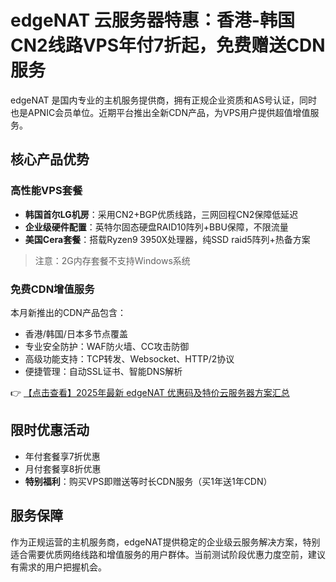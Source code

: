 # edgeNAT 云服务器特惠：香港-韩国CN2线路VPS年付7折起，免费赠送CDN服务

edgeNAT 是国内专业的主机服务提供商，拥有正规企业资质和AS号认证，同时也是APNIC会员单位。近期平台推出全新CDN产品，为VPS用户提供超值增值服务。

## 核心产品优势

### 高性能VPS套餐
- **韩国首尔LG机房**：采用CN2+BGP优质线路，三网回程CN2保障低延迟
- **企业级硬件配置**：英特尔固态硬盘RAID10阵列+BBU保障，不限流量
- **美国Cera套餐**：搭载Ryzen9 3950X处理器，纯SSD raid5阵列+热备方案

> 注意：2G内存套餐不支持Windows系统

### 免费CDN增值服务
本月新推出的CDN产品包含：
- 香港/韩国/日本多节点覆盖
- 专业安全防护：WAF防火墙、CC攻击防御
- 高级功能支持：TCP转发、Websocket、HTTP/2协议
- 便捷管理：自动SSL证书、智能DNS解析

👉 [【点击查看】2025年最新 edgeNAT 优惠码及特价云服务器方案汇总](https://bit.ly/edgenat)

## 限时优惠活动
- 年付套餐享7折优惠
- 月付套餐享8折优惠
- **特别福利**：购买VPS即赠送等时长CDN服务（买1年送1年CDN）

## 服务保障
作为正规运营的主机服务商，edgeNAT提供稳定的企业级云服务解决方案，特别适合需要优质网络线路和增值服务的用户群体。当前测试阶段优惠力度空前，建议有需求的用户把握机会。